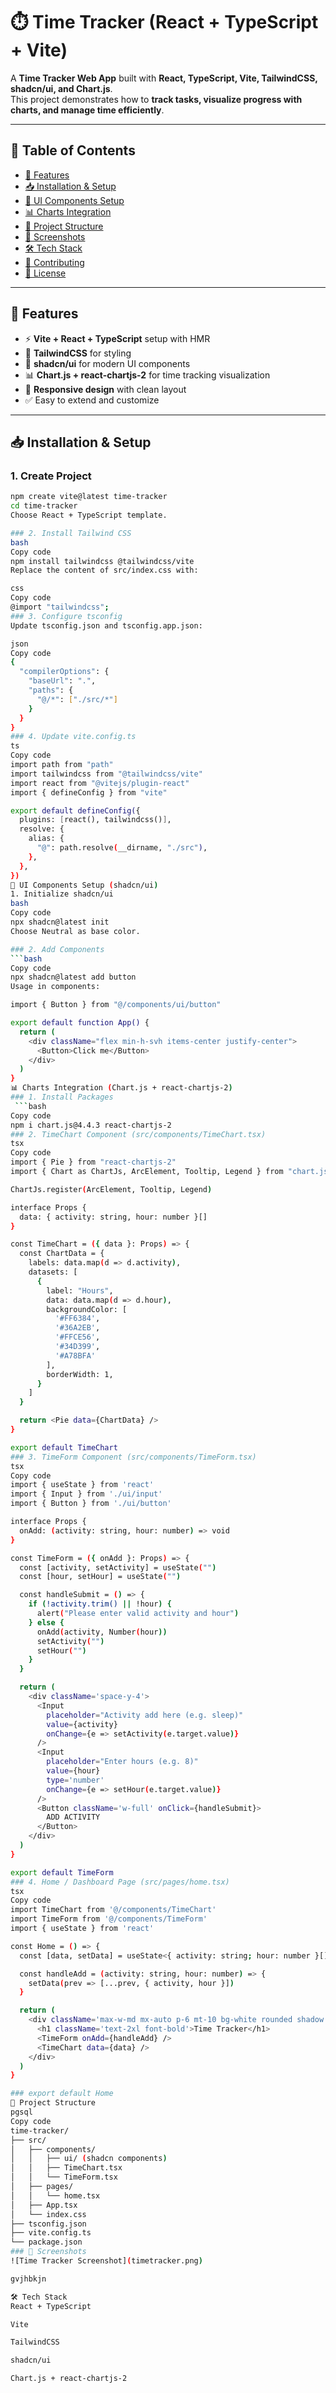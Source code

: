 # ⏱️ Time Tracker (React + TypeScript + Vite)

A **Time Tracker Web App** built with **React, TypeScript, Vite, TailwindCSS, shadcn/ui, and Chart.js**.  
This project demonstrates how to **track tasks, visualize progress with charts, and manage time efficiently**.

---

## 📖 Table of Contents
- [🚀 Features](#-features)
- [📥 Installation & Setup](#-installation--setup)
- [🎨 UI Components Setup](#-ui-components-setup-shadcnui)
- [📊 Charts Integration](#-charts-integration-chartjs--react-chartjs-2)
- [📂 Project Structure](#-project-structure)
- [📸 Screenshots](#-screenshots)
- [🛠️ Tech Stack](#️-tech-stack)
- [🤝 Contributing](#-contributing)
- [📜 License](#-license)

---

## 🚀 Features
- ⚡ **Vite + React + TypeScript** setup with HMR  
- 🎨 **TailwindCSS** for styling  
- 🧩 **shadcn/ui** for modern UI components  
- 📊 **Chart.js + react-chartjs-2** for time tracking visualization  
- 📱 **Responsive design** with clean layout  
- ✅ Easy to extend and customize  

---

## 📥 Installation & Setup

### 1. Create Project
```bash
npm create vite@latest time-tracker
cd time-tracker
Choose React + TypeScript template.

### 2. Install Tailwind CSS
bash
Copy code
npm install tailwindcss @tailwindcss/vite
Replace the content of src/index.css with:

css
Copy code
@import "tailwindcss";
### 3. Configure tsconfig
Update tsconfig.json and tsconfig.app.json:

json
Copy code
{
  "compilerOptions": {
    "baseUrl": ".",
    "paths": {
      "@/*": ["./src/*"]
    }
  }
}
### 4. Update vite.config.ts
ts
Copy code
import path from "path"
import tailwindcss from "@tailwindcss/vite"
import react from "@vitejs/plugin-react"
import { defineConfig } from "vite"

export default defineConfig({
  plugins: [react(), tailwindcss()],
  resolve: {
    alias: {
      "@": path.resolve(__dirname, "./src"),
    },
  },
})
🎨 UI Components Setup (shadcn/ui)
1. Initialize shadcn/ui
bash
Copy code
npx shadcn@latest init
Choose Neutral as base color.

### 2. Add Components
```bash
Copy code
npx shadcn@latest add button
Usage in components:

import { Button } from "@/components/ui/button"

export default function App() {
  return (
    <div className="flex min-h-svh items-center justify-center">
      <Button>Click me</Button>
    </div>
  )
}
📊 Charts Integration (Chart.js + react-chartjs-2)
### 1. Install Packages
 ```bash
Copy code
npm i chart.js@4.4.3 react-chartjs-2
### 2. TimeChart Component (src/components/TimeChart.tsx)
tsx
Copy code
import { Pie } from "react-chartjs-2"
import { Chart as ChartJs, ArcElement, Tooltip, Legend } from "chart.js"

ChartJs.register(ArcElement, Tooltip, Legend)

interface Props {
  data: { activity: string, hour: number }[]
}

const TimeChart = ({ data }: Props) => {
  const ChartData = {
    labels: data.map(d => d.activity),
    datasets: [
      {
        label: "Hours",
        data: data.map(d => d.hour),
        backgroundColor: [
          '#FF6384',
          '#36A2EB',
          '#FFCE56',
          '#34D399',
          '#A78BFA'
        ],
        borderWidth: 1,
      }
    ]
  }

  return <Pie data={ChartData} />
}

export default TimeChart
### 3. TimeForm Component (src/components/TimeForm.tsx)
tsx
Copy code
import { useState } from 'react'
import { Input } from './ui/input'
import { Button } from './ui/button'

interface Props {
  onAdd: (activity: string, hour: number) => void
}

const TimeForm = ({ onAdd }: Props) => {
  const [activity, setActivity] = useState("")
  const [hour, setHour] = useState("")

  const handleSubmit = () => {
    if (!activity.trim() || !hour) {
      alert("Please enter valid activity and hour")
    } else {
      onAdd(activity, Number(hour))
      setActivity("")
      setHour("")
    }
  }

  return (
    <div className='space-y-4'>
      <Input
        placeholder="Activity add here (e.g. sleep)"
        value={activity}
        onChange={e => setActivity(e.target.value)}
      />
      <Input
        placeholder="Enter hours (e.g. 8)"
        value={hour}
        type='number'
        onChange={e => setHour(e.target.value)}
      />
      <Button className='w-full' onClick={handleSubmit}>
        ADD ACTIVITY
      </Button>
    </div>
  )
}

export default TimeForm
### 4. Home / Dashboard Page (src/pages/home.tsx)
tsx
Copy code
import TimeChart from '@/components/TimeChart'
import TimeForm from '@/components/TimeForm'
import { useState } from 'react'

const Home = () => {
  const [data, setData] = useState<{ activity: string; hour: number }[]>([])

  const handleAdd = (activity: string, hour: number) => {
    setData(prev => [...prev, { activity, hour }])
  }

  return (
    <div className='max-w-md mx-auto p-6 mt-10 bg-white rounded shadow space-y-6'>
      <h1 className='text-2xl font-bold'>Time Tracker</h1>
      <TimeForm onAdd={handleAdd} />
      <TimeChart data={data} />
    </div>
  )
}

### export default Home
📂 Project Structure
pgsql
Copy code
time-tracker/
├── src/
│   ├── components/
│   │   ├── ui/ (shadcn components)
│   │   ├── TimeChart.tsx
│   │   └── TimeForm.tsx
│   ├── pages/
│   │   └── home.tsx
│   ├── App.tsx
│   └── index.css
├── tsconfig.json
├── vite.config.ts
└── package.json
### 📸 Screenshots
![Time Tracker Screenshot](timetracker.png)

gvjhbkjn

🛠️ Tech Stack
React + TypeScript

Vite

TailwindCSS

shadcn/ui

Chart.js + react-chartjs-2